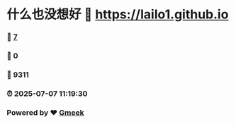 # 什么也没想好 :link: https://lailo1.github.io 
### :page_facing_up: [7](https://lailo1.github.io/tag.html) 
### :speech_balloon: 0 
### :hibiscus: 9311 
### :alarm_clock: 2025-07-07 11:19:30 
### Powered by :heart: [Gmeek](https://github.com/Meekdai/Gmeek)
